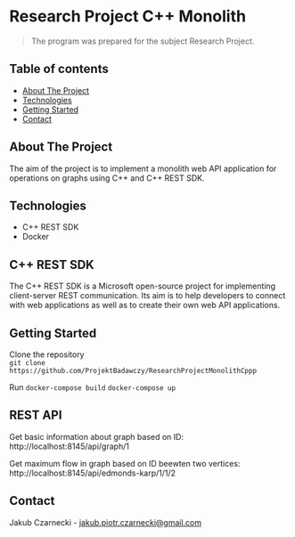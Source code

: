 # Research Project C++ Monolith
> The program was prepared for the subject Research Project. 
## Table of contents
* [About The Project](#about-the-project)
* [Technologies](#technologies)
* [Getting Started](#getting-started)
* [Contact](#contact)

## About The Project

The aim of the project is to implement a monolith web API application for operations on graphs using C++ and C++ REST SDK.

## Technologies
* C++ REST SDK
* Docker

## C++ REST SDK

The C++ REST SDK is a Microsoft open-source project for implementing client-server REST communication. Its aim is to help developers to connect with web applications as well as to create their own web API applications.


## Getting Started
Clone the repository  
`git clone https://github.com/ProjektBadawczy/ResearchProjectMonolithCppp`  
  
Run
`docker-compose build`
`docker-compose up`

## REST API
Get basic information about graph based on ID: http://localhost:8145/api/graph/1

Get maximum flow in graph based on ID beewten two vertices: http://localhost:8145/api/edmonds-karp/1/1/2

## Contact
Jakub Czarnecki - jakub.piotr.czarnecki@gmail.com
